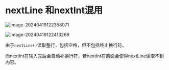 # nextLine 和nextInt混用

![image-20240419122358071](C:\Users\25762\AppData\Roaming\Typora\typora-user-images\image-20240419122358071.png)

![image-20240419122413269](C:\Users\25762\AppData\Roaming\Typora\typora-user-images\image-20240419122413269.png)

由于`nextLine()`读取整行，包括空格，但不包括终止换行符。

而nextInt在输入完后会自动补换行符，若nextInt在前面会使得nextLine读取不到内容。
